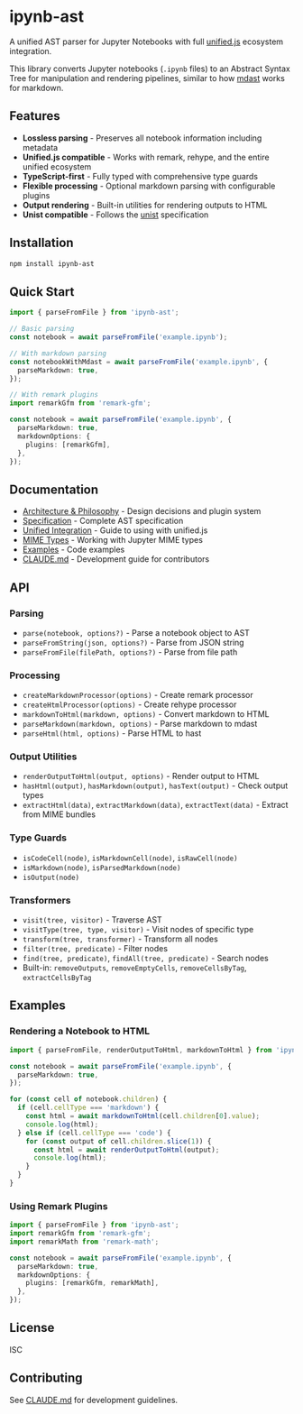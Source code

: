 # ipynb-ast

A unified AST parser for Jupyter Notebooks with full [unified.js](https://unifiedjs.com/) ecosystem integration.

This library converts Jupyter notebooks (`.ipynb` files) to an Abstract Syntax Tree for manipulation and rendering pipelines, similar to how [mdast](https://github.com/syntax-tree/mdast) works for markdown.

## Features

- **Lossless parsing** - Preserves all notebook information including metadata
- **Unified.js compatible** - Works with remark, rehype, and the entire unified ecosystem
- **TypeScript-first** - Fully typed with comprehensive type guards
- **Flexible processing** - Optional markdown parsing with configurable plugins
- **Output rendering** - Built-in utilities for rendering outputs to HTML
- **Unist compatible** - Follows the [unist](https://github.com/syntax-tree/unist) specification

## Installation

```bash
npm install ipynb-ast
```

## Quick Start

```typescript
import { parseFromFile } from 'ipynb-ast';

// Basic parsing
const notebook = await parseFromFile('example.ipynb');

// With markdown parsing
const notebookWithMdast = await parseFromFile('example.ipynb', {
  parseMarkdown: true,
});

// With remark plugins
import remarkGfm from 'remark-gfm';

const notebook = await parseFromFile('example.ipynb', {
  parseMarkdown: true,
  markdownOptions: {
    plugins: [remarkGfm],
  },
});
```

## Documentation

- [Architecture & Philosophy](./ARCHITECTURE.md) - Design decisions and plugin system
- [Specification](./SPEC.md) - Complete AST specification
- [Unified Integration](./UNIFIED.md) - Guide to using with unified.js
- [MIME Types](./MIME_TYPES.md) - Working with Jupyter MIME types
- [Examples](./examples/) - Code examples
- [CLAUDE.md](./CLAUDE.md) - Development guide for contributors

## API

### Parsing

- `parse(notebook, options?)` - Parse a notebook object to AST
- `parseFromString(json, options?)` - Parse from JSON string
- `parseFromFile(filePath, options?)` - Parse from file path

### Processing

- `createMarkdownProcessor(options)` - Create remark processor
- `createHtmlProcessor(options)` - Create rehype processor
- `markdownToHtml(markdown, options)` - Convert markdown to HTML
- `parseMarkdown(markdown, options)` - Parse markdown to mdast
- `parseHtml(html, options)` - Parse HTML to hast

### Output Utilities

- `renderOutputToHtml(output, options)` - Render output to HTML
- `hasHtml(output)`, `hasMarkdown(output)`, `hasText(output)` - Check output types
- `extractHtml(data)`, `extractMarkdown(data)`, `extractText(data)` - Extract from MIME bundles

### Type Guards

- `isCodeCell(node)`, `isMarkdownCell(node)`, `isRawCell(node)`
- `isMarkdown(node)`, `isParsedMarkdown(node)`
- `isOutput(node)`

### Transformers

- `visit(tree, visitor)` - Traverse AST
- `visitType(tree, type, visitor)` - Visit nodes of specific type
- `transform(tree, transformer)` - Transform all nodes
- `filter(tree, predicate)` - Filter nodes
- `find(tree, predicate)`, `findAll(tree, predicate)` - Search nodes
- Built-in: `removeOutputs`, `removeEmptyCells`, `removeCellsByTag`, `extractCellsByTag`

## Examples

### Rendering a Notebook to HTML

```typescript
import { parseFromFile, renderOutputToHtml, markdownToHtml } from 'ipynb-ast';

const notebook = await parseFromFile('example.ipynb', {
  parseMarkdown: true,
});

for (const cell of notebook.children) {
  if (cell.cellType === 'markdown') {
    const html = await markdownToHtml(cell.children[0].value);
    console.log(html);
  } else if (cell.cellType === 'code') {
    for (const output of cell.children.slice(1)) {
      const html = await renderOutputToHtml(output);
      console.log(html);
    }
  }
}
```

### Using Remark Plugins

```typescript
import { parseFromFile } from 'ipynb-ast';
import remarkGfm from 'remark-gfm';
import remarkMath from 'remark-math';

const notebook = await parseFromFile('example.ipynb', {
  parseMarkdown: true,
  markdownOptions: {
    plugins: [remarkGfm, remarkMath],
  },
});
```

## License

ISC

## Contributing

See [CLAUDE.md](./CLAUDE.md) for development guidelines.

